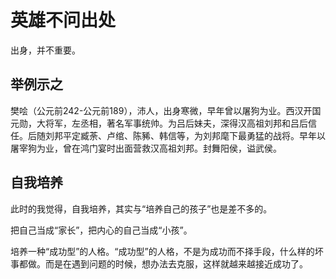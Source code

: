 # 英雄不问出处

出身，并不重要。

## 举例示之

樊哙（公元前242-公元前189），沛人，出身寒微，早年曾以屠狗为业。西汉开国元勋，大将军，左丞相，著名军事统帅。为吕后妹夫，深得汉高祖刘邦和吕后信任。后随刘邦平定臧荼、卢绾、陈豨、韩信等，为刘邦麾下最勇猛的战将。早年以屠宰狗为业，曾在鸿门宴时出面营救汉高祖刘邦。封舞阳侯，谥武侯。

## 自我培养

此时的我觉得，自我培养，其实与“培养自己的孩子”也是差不多的。

把自己当成“家长”，把内心的自己当成“小孩”。

培养一种“成功型”的人格。“成功型”的人格，不是为成功而不择手段，什么样的坏事都做。而是在遇到问题的时候，想办法去克服，这样就越来越接近成功了。



